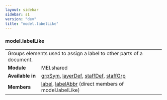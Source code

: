 ```yaml
---
layout: sidebar
sidebar: s1
version: "dev"
title: "model.labelLike"
---
```

<div class="classSpec model">
   <h3 id="model.labelLike">model.labelLike</h3>
   <table class="wovenodd">
      <tr>
         <td colspan="2" class="wovenodd-col2">Groups elements used to assign a label to other parts of a document.</td>
      </tr>
      <tr>
         <td class="wovenodd-col1"><strong>Module</strong></td>
         <td class="wovenodd-col2">MEI.shared</td>
      </tr>
      <tr>
         <td class="wovenodd-col1"><strong>Available in</strong></td>
         <td class="wovenodd-col2">
            <div class="parent">
               <div><a class="link_odd_elementSpec" href="{{ site.baseurl }}/{{ page.version }}/elements/grpsym.html">grpSym</a>, <a class="link_odd_elementSpec" href="{{ site.baseurl }}/{{ page.version }}/elements/layerdef.html">layerDef</a>, <a class="link_odd_elementSpec" href="{{ site.baseurl }}/{{ page.version }}/elements/staffdef.html">staffDef</a>, <a class="link_odd_elementSpec" href="{{ site.baseurl }}/{{ page.version }}/elements/staffgrp.html">staffGrp</a></div>
            </div>
         </td>
      </tr>
      <tr>
         <td class="wovenodd-col1"><strong>Members</strong></td>
         <td class="wovenodd-col2">
            <div class="parent">
               <div><a class="link_odd_elementSpec" href="{{ site.baseurl }}/{{ page.version }}/elements/label.html">label</a>, <a class="link_odd_elementSpec" href="{{ site.baseurl }}/{{ page.version }}/elements/labelabbr.html">labelAbbr</a> (direct members of model.labelLike)
               </div>
            </div>
         </td>
      </tr>
   </table>
</div>